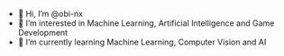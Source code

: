 - 👋 Hi, I’m @obi-nx
- 👀 I’m interested in Machine Learning, Artificial Intelligence and Game Development
- 🌱 I’m currently learning Machine Learning, Computer Vision and AI 

<!---
obi-nx/obi-nx is a ✨ special ✨ repository because its `README.md` (this file) appears on your GitHub profile.
You can click the Preview link to take a look at your changes.
--->
